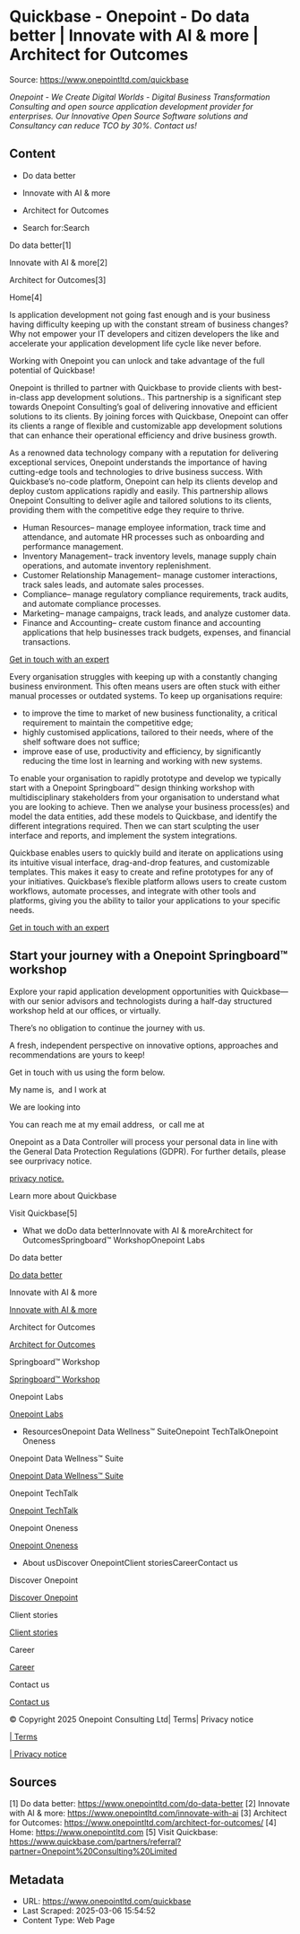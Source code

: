 # Quickbase - Onepoint - Do data better | Innovate with AI & more | Architect for Outcomes

Source: https://www.onepointltd.com/quickbase

_Onepoint - We Create Digital Worlds - Digital Business Transformation Consulting and open source application development provider for enterprises. Our Innovative Open Source Software solutions and Consultancy can reduce TCO by 30%. Contact us!_

## Content

- Do data better
- Innovate with AI & more
- Architect for Outcomes

- Search for:Search

Do data better[1]

Innovate with AI & more[2]

Architect for Outcomes[3]

Home[4]

Is application development not going fast enough and is your business having difficulty keeping up with the constant stream of business changes? Why not empower your IT developers and citizen developers the like and accelerate your application development life cycle like never before.

Working with Onepoint you can unlock and take advantage of the full potential of Quickbase!

Onepoint is thrilled to partner with Quickbase to provide clients with best-in-class app development solutions.. This partnership is a significant step towards Onepoint Consulting’s goal of delivering innovative and efficient solutions to its clients. By joining forces with Quickbase, Onepoint can offer its clients a range of flexible and customizable app development solutions that can enhance their operational efficiency and drive business growth.

As a renowned data technology company with a reputation for delivering exceptional services, Onepoint understands the importance of having cutting-edge tools and technologies to drive business success. With Quickbase’s no-code platform, Onepoint can help its clients develop and deploy custom applications rapidly and easily. This partnership allows Onepoint Consulting to deliver agile and tailored solutions to its clients, providing them with the competitive edge they require to thrive.

- Human Resources– manage employee information, track time and attendance, and automate HR processes such as onboarding and performance management.
- Inventory Management– track inventory levels, manage supply chain operations, and automate inventory replenishment.
- Customer Relationship Management– manage customer interactions, track sales leads, and automate sales processes.
- Compliance– manage regulatory compliance requirements, track audits, and automate compliance processes.
- Marketing– manage campaigns, track leads, and analyze customer data.
- Finance and Accounting– create custom finance and accounting applications that help businesses track budgets, expenses, and financial transactions.

[Get in touch with an expert](/contact-us/)

Every organisation struggles with keeping up with a constantly changing business environment. This often means users are often stuck with either manual processes or outdated systems. To keep up organisations require:

- to improve the time to market of new business functionality, a critical requirement to maintain the competitive edge;
- highly customised applications, tailored to their needs, where of the shelf software does not suffice;
- improve ease of use, productivity and efficiency, by significantly reducing the time lost in learning and working with new systems.

To enable your organisation to rapidly prototype and develop we typically start with a Onepoint Springboard™ design thinking workshop with multidisciplinary stakeholders from your organisation to understand what you are looking to achieve. Then we analyse your business process(es) and model the data entities, add these models to Quickbase, and identify the different integrations required. Then we can start sculpting the user interface and reports, and implement the system integrations.

Quickbase enables users to quickly build and iterate on applications using its intuitive visual interface, drag-and-drop features, and customizable templates. This makes it easy to create and refine prototypes for any of your initiatives. Quickbase’s flexible platform allows users to create custom workflows, automate processes, and integrate with other tools and platforms, giving you the ability to tailor your applications to your specific needs.

[Get in touch with an expert](/contact-us/)

## Start your journey with a Onepoint Springboard™ workshop

Explore your rapid application development opportunities with Quickbase— with our senior advisors and technologists during a half-day structured workshop held at our offices, or virtually.

There’s no obligation to continue the journey with us.

A fresh, independent perspective on innovative options, approaches and recommendations are yours to keep!

Get in touch with us using the form below.

My name is,  and I work at

We are looking into

You can reach me at my email address,  or call me at

Onepoint as a Data Controller will process your personal data in line with the General Data Protection Regulations (GDPR). For further details, please see ourprivacy notice.

[privacy notice.](/policies/privacy-policy/)

Learn more about Quickbase

Visit Quickbase[5]

- What we doDo data betterInnovate with AI & moreArchitect for OutcomesSpringboard™ WorkshopOnepoint Labs

Do data better

[Do data better](/do-data-better)

Innovate with AI & more

[Innovate with AI & more](/innovate-with-ai-more/)

Architect for Outcomes

[Architect for Outcomes](/architect-for-outcomes/)

Springboard™ Workshop

[Springboard™ Workshop](/onepoint-springboard/)

Onepoint Labs

[Onepoint Labs](/onepoint-labs/)

- ResourcesOnepoint Data Wellness™ SuiteOnepoint TechTalkOnepoint Oneness

Onepoint Data Wellness™ Suite

[Onepoint Data Wellness™ Suite](/data-wellness/)

Onepoint TechTalk

[Onepoint TechTalk](/techtalk)

Onepoint Oneness

[Onepoint Oneness](/oneness/)

- About usDiscover OnepointClient storiesCareerContact us

Discover Onepoint

[Discover Onepoint](/discover-onepoint/)

Client stories

[Client stories](/client-stories/)

Career

[Career](/career-opportunities/)

Contact us

[Contact us](/contact-us/)

© Copyright 2025 Onepoint Consulting Ltd| Terms| Privacy notice

[| Terms](/policies/)

[| Privacy notice](/policies/privacy-policy/)

## Sources

[1] Do data better: https://www.onepointltd.com/do-data-better
[2] Innovate with AI & more: https://www.onepointltd.com/innovate-with-ai
[3] Architect for Outcomes: https://www.onepointltd.com/architect-for-outcomes/
[4] Home: https://www.onepointltd.com
[5] Visit Quickbase: https://www.quickbase.com/partners/referral?partner=Onepoint%20Consulting%20Limited

## Metadata

- URL: https://www.onepointltd.com/quickbase
- Last Scraped: 2025-03-06 15:54:52
- Content Type: Web Page
